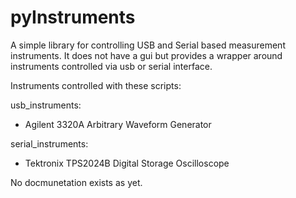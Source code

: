 pyInstruments
=============

A simple library for controlling USB and Serial based measurement instruments. It does not have a gui but provides a wrapper around instruments controlled via usb or serial interface.

Instruments controlled with these scripts:

usb_instruments:
* Agilent 3320A Arbitrary Waveform Generator

serial_instruments:
* Tektronix TPS2024B Digital Storage Oscilloscope

No docmunetation exists as yet.
